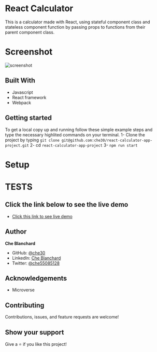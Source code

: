 
# React Calculator
This is a calculator made with React, using stateful component class and stateless component function by passing props to functions from their parent component class.

# Screenshot
![screenshot](./img/react_calculator.png)
## Built With
- Javascript
- React framework
- Webpack

## Getting started
   To get a local copy up and running follow these simple example steps and type the necessary  highlited commands on your terminal.
  1- Clone the project by typing `git clone git@github.com:che30/react-calculator-app-project.git` 
  2- cd `react-calculator-app-project`
  3- `npm run start`
# Setup
  
# TESTS


## Click the link below to see the live demo
- [Click this link to see live demo](https://react-calculator-app-project.herokuapp.com/)

## Author
**Che Blanchard**
- GitHub: [@che30](https://github.com/che30)
- LinkedIn: [Che Blanchard](https://www.linkedin.com/in/che-nsoh-9455271b0/)
- Twitter: [@che55085128](https://twitter.com/che55085128)
## Acknowledgements
- Microverse
##  Contributing

Contributions, issues, and feature requests are welcome!

## Show your support

Give a ⭐️ if you like this project!
